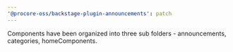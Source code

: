 ```yaml
---
'@procore-oss/backstage-plugin-announcements': patch
---
```


Components have been organized into three sub folders - announcements, categories, homeComponents.
